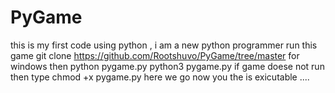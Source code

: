 # PyGame
this is my first code using python , i am a new python programmer 
run this game 
git clone https://github.com/Rootshuvo/PyGame/tree/master
for windows
then 
python pygame.py
python3 pygame.py
if game doese not run then type chmod +x pygame.py
here we go now you the is exicutable ....
